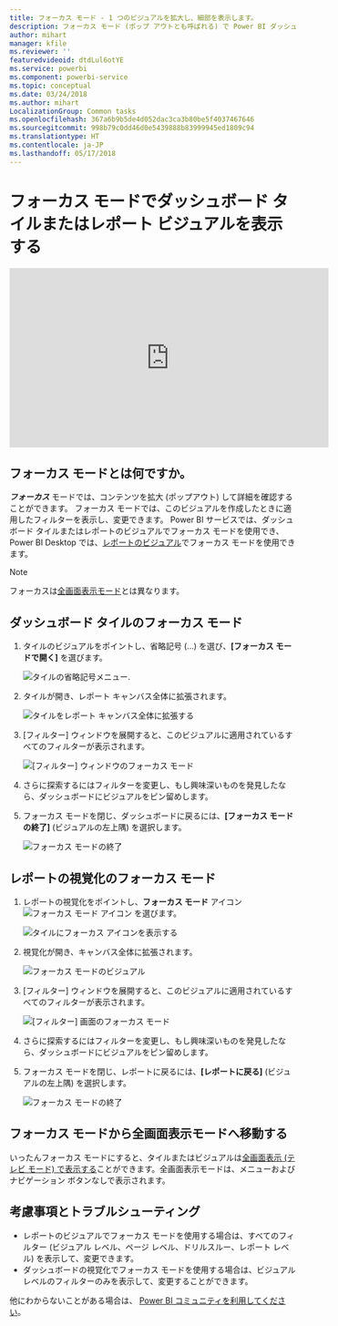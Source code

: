 ```yaml
---
title: フォーカス モード - 1 つのビジュアルを拡大し、細部を表示します。
description: フォーカス モード (ポップ アウトとも呼ばれる) で Power BI ダッシュボード タイルまたはレポートの視覚エフェクトの表示を説明しているドキュメントです。
author: mihart
manager: kfile
ms.reviewer: ''
featuredvideoid: dtdLul6otYE
ms.service: powerbi
ms.component: powerbi-service
ms.topic: conceptual
ms.date: 03/24/2018
ms.author: mihart
LocalizationGroup: Common tasks
ms.openlocfilehash: 367a6b9b5de4d052dac3ca3b80be5f4037467646
ms.sourcegitcommit: 998b79c0dd46d0e5439888b83999945ed1809c94
ms.translationtype: HT
ms.contentlocale: ja-JP
ms.lasthandoff: 05/17/2018
---
```

# <a name="display-a-dashboard-tile-or-report-visual-in-focus-mode"></a>フォーカス モードでダッシュボード タイルまたはレポート ビジュアルを表示する

<iframe width="560" height="315" src="https://www.youtube.com/embed/dtdLul6otYE" frameborder="0" allowfullscreen></iframe>


## <a name="what-is-focus-mode"></a>フォーカス モードとは何ですか。

***フォーカス*** モードでは、コンテンツを拡大 (ポップアウト) して詳細を確認することができます。  フォーカス モードでは、このビジュアルを作成したときに適用したフィルターを表示し、変更できます。  Power BI サービスでは、ダッシュボード タイルまたはレポートのビジュアルでフォーカス モードを使用でき、Power BI Desktop では、[レポートのビジュアル](desktop-report-view.md)でフォーカス モードを使用できます。

> [!NOTE]
> フォーカスは[全画面表示モード](service-fullscreen-mode.md)とは異なります。
> 


## <a name="focus-mode-for-dashboard-tiles"></a>ダッシュボード タイルのフォーカス モード

1. タイルのビジュアルをポイントし、省略記号 (...) を選び、**[フォーカス モードで開く]** を選びます。 

    ![タイルの省略記号メニュー](media/service-focus-mode/power-bi-dashboard-focus-mode.png).

2. タイルが開き、レポート キャンバス全体に拡張されます。 

   ![タイルをレポート キャンバス全体に拡張する](media/service-focus-mode/power-bi-tile-focus.png)

3. [フィルター] ウィンドウを展開すると、このビジュアルに適用されているすべてのフィルターが表示されます。
   
   ![[フィルター] ウィンドウのフォーカス モード](media/service-focus-mode/power-bi-focus-filters.png)

4. さらに探索するにはフィルターを変更し、もし興味深いものを発見したなら、ダッシュボードにビジュアルをピン留めします。

5. フォーカス モードを閉じ、ダッシュボードに戻るには、**[フォーカス モードの終了]** (ビジュアルの左上隅) を選択します。
   
    ![フォーカス モードの終了](media/service-focus-mode/power-bi-tile-exit-focus.png)    


## <a name="focus-mode-for-report-visualizations"></a>レポートの視覚化のフォーカス モード

1. レポートの視覚化をポイントし、**フォーカス モード** アイコン ![フォーカス モード アイコン](media/service-focus-mode/pbi_popout.jpg) を選びます。  
   
   ![タイルにフォーカス アイコンを表示する](media/service-focus-mode/power-bi-hover-focus.png)
2. 視覚化が開き、キャンバス全体に拡張されます。 

   ![フォーカス モードのビジュアル](media/service-focus-mode/power-bi-display-focus-newer2.png)
3. [フィルター] ウィンドウを展開すると、このビジュアルに適用されているすべてのフィルターが表示されます。
   
   ![[フィルター] 画面のフォーカス モード](media/service-focus-mode/power-bi-display-focus-filters.png)
4. さらに探索するにはフィルターを変更し、もし興味深いものを発見したなら、ダッシュボードにビジュアルをピン留めします。   
5. フォーカス モードを閉じ、レポートに戻るには、**[レポートに戻る]** (ビジュアルの左上隅) を選択します。 
   
    ![フォーカス モードの終了](media/service-focus-mode/power-bi-exit-focus-report.png)  

## <a name="go-from-focus-mode-to-full-screen-mode"></a>フォーカス モードから全画面表示モードへ移動する
いったんフォーカス モードにすると、タイルまたはビジュアルは[全画面表示 (テレビ モード) で表示する](service-fullscreen-mode.md)ことができます。全画面表示モードは、メニューおよびナビゲーション ボタンなしで表示されます。

## <a name="considerations-and-troubleshooting"></a>考慮事項とトラブルシューティング
* レポートのビジュアルでフォーカス モードを使用する場合は、すべてのフィルター (ビジュアル レベル、ページ レベル、ドリルスルー、レポート レベル) を表示して、変更できます。    
* ダッシュボードの視覚化でフォーカス モードを使用する場合は、ビジュアル レベルのフィルターのみを表示して、変更することができます。

他にわからないことがある場合は、 [Power BI コミュニティを利用してください](http://community.powerbi.com/)。

